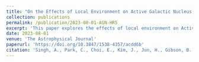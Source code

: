 ```yaml
---
title: "On the Effects of Local Environment on Active Galactic Nucleus (AGN) in the Horizon Run 5 Simulation"
collection: publications
permalink: /publication/2023-08-01-AGN-HR5
excerpt: 'This paper explores the effects of local environment on Active Galactic Nuclei (AGN) in the Horizon Run 5 Simulation.'
date: 2023-08-01
venue: 'The Astrophysical Journal'
paperurl: 'https://doi.org/10.3847/1538-4357/acdd6b'
citation: 'Singh, A., Park, C., Choi, E., Kim, J., Jun, H., Gibson, B. K., Kim, Y., Lee, J., & Snaith, O. (2023). "On the Effects of Local Environment on Active Galactic Nucleus (AGN) in the Horizon Run 5 Simulation." <i>The Astrophysical Journal</i>, 953(1), 64. [DOI](https://doi.org/10.3847/1538-4357/acdd6b)'
---
```

